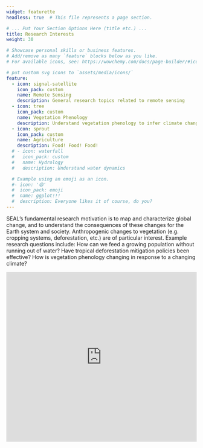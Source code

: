 ```yaml
---
widget: featurette
headless: true  # This file represents a page section.

# ... Put Your Section Options Here (title etc.) ...
title: Research Interests
weight: 30

# Showcase personal skills or business features.
# Add/remove as many `feature` blocks below as you like.
# For available icons, see: https://wowchemy.com/docs/page-builder/#icons

# put custom svg icons to `assets/media/icons/`
feature:
  - icon: signal-satellite
    icon_pack: custom
    name: Remote Sensing
    description: General research topics related to remote sensing
  - icon: tree
    icon_pack: custom
    name: Vegetation Phenology
    description: Understand vegetation phenology to infer climate change
  - icon: sprout
    icon_pack: custom
    name: Agriculture
    description: Food! Food! Food!
  # - icon: waterfall
  #   icon_pack: custom
  #   name: Hydrology
  #   description: Understand water dynamics

  # Example using an emoji as an icon.
  #- icon: '😄'
  #  icon_pack: emoji
  #  name: ggplot!!!
  #  description: Everyone likes it of course, do you?
---
```


SEAL’s fundamental research motivation is to map and characterize global change, and to understand the consequences of these changes for the Earth system and society. Anthropogenic changes to vegetation (e.g. cropping systems, deforestation, etc.) are of particular interest. Example research questions include: How can we feed a growing population without running out of water? Have tropical deforestation mitigation policies been effective? How is vegetation phenology changing in response to a changing climate?

<iframe width="100%" height="450" frameborder="0" title="Felt Map" src="https://felt.com/embed/map/SEAL-LAB-Fz6qw7QbS3i9BAffnb2pTrB?loc=35.783972,-78.671732,16z"></iframe>
